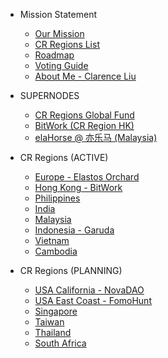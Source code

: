 
- Mission Statement
    - [Our Mission](/main/cr-regions.md)
    - [CR Regions List](/main/directory.md)
    - [Roadmap](/main/roadmap.md)
    - [Voting Guide](/main/voting-guide.md)
    - [About Me - Clarence Liu](/main/clarence-about.md)
    
- SUPERNODES
    - [CR Regions Global Fund](/supernodes/global-fund.md)
    - [BitWork (CR Region HK)](/supernodes/bitwork.md)
    - [elaHorse @ 亦乐马 (Malaysia)](/supernodes/elaHorse.md)

- CR Regions (ACTIVE)
    - [Europe - Elastos Orchard](/regions/orchard.md)
    - [Hong Kong - BitWork](/regions/bitwork.md)
    - [Philippines](/regions/philippines.md)
    - [India](/regions/india.md)
    - [Malaysia](/regions/malaysia.md)
    - [Indonesia - Garuda](/regions/garuda.md)
    - [Vietnam](/regions/vietnam.md)
    - [Cambodia](/regions/small-world.md)
    
- CR Regions (PLANNING)
    - [USA California - NovaDAO](/regions/novadao.md)
    - [USA East Coast - FomoHunt](/regions/fomohunt.md)
    - [Singapore](/regions/singapore.md)
    - [Taiwan](/regions/taiwan.md)
    - [Thailand](/regions/thailand.md)
    - [South Africa](/regions/south-africa.md)
